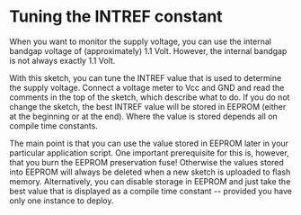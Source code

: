# Tuning the INTREF constant

When you want to monitor the supply voltage, you can use the internal bandgap voltage of (approximately) 1.1 Volt. However, the internal bandgap is not always exactly 1.1 Volt. 

With this sketch, you can tune the INTREF value that is used to determine the supply voltage. 
Connect a voltage meter to Vcc and GND and read the comments in the top of the sketch, which describe what to do. If you do not change the sketch, the best INTREF value will be stored in EEPROM (either at the beginning or at the end). Where the value is stored depends all on compile time constants.

The main point is  that you can use the value stored in EEPROM later in your particular application script. One important prerequisite for this is, however, that you burn the EEPROM preservation fuse! Otherwise the values stored into EEPROM will always be deleted when a new sketch is uploaded to flash memory. Alternatively, you can disable storage  in EEPROM and just take the best value that is displayed as a compile time constant -- provided you have only one instance to deploy. 
 

